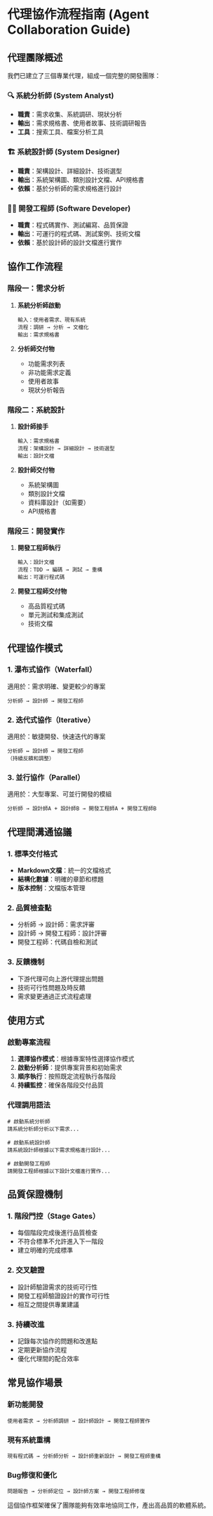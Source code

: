 # 代理協作流程指南 (Agent Collaboration Guide)

## 代理團隊概述

我們已建立了三個專業代理，組成一個完整的開發團隊：

### 🔍 系統分析師 (System Analyst)
- **職責**：需求收集、系統調研、現狀分析
- **輸出**：需求規格書、使用者故事、技術調研報告
- **工具**：搜索工具、檔案分析工具

### 🏗️ 系統設計師 (System Designer)
- **職責**：架構設計、詳細設計、技術選型
- **輸出**：系統架構圖、類別設計文檔、API規格書
- **依賴**：基於分析師的需求規格進行設計

### 👨‍💻 開發工程師 (Software Developer)
- **職責**：程式碼實作、測試編寫、品質保證
- **輸出**：可運行的程式碼、測試案例、技術文檔
- **依賴**：基於設計師的設計文檔進行實作

## 協作工作流程

### 階段一：需求分析
1. **系統分析師啟動**
   ```
   輸入：使用者需求、現有系統
   流程：調研 → 分析 → 文檔化
   輸出：需求規格書
   ```

2. **分析師交付物**
   - 功能需求列表
   - 非功能需求定義
   - 使用者故事
   - 現狀分析報告

### 階段二：系統設計
1. **設計師接手**
   ```
   輸入：需求規格書
   流程：架構設計 → 詳細設計 → 技術選型
   輸出：設計文檔
   ```

2. **設計師交付物**
   - 系統架構圖
   - 類別設計文檔
   - 資料庫設計（如需要）
   - API規格書

### 階段三：開發實作
1. **開發工程師執行**
   ```
   輸入：設計文檔
   流程：TDD → 編碼 → 測試 → 重構
   輸出：可運行程式碼
   ```

2. **開發工程師交付物**
   - 高品質程式碼
   - 單元測試和集成測試
   - 技術文檔

## 代理協作模式

### 1. 瀑布式協作（Waterfall）
適用於：需求明確、變更較少的專案
```
分析師 → 設計師 → 開發工程師
```

### 2. 迭代式協作（Iterative）
適用於：敏捷開發、快速迭代的專案
```
分析師 ↔ 設計師 ↔ 開發工程師
（持續反饋和調整）
```

### 3. 並行協作（Parallel）
適用於：大型專案、可並行開發的模組
```
分析師 → 設計師A + 設計師B → 開發工程師A + 開發工程師B
```

## 代理間溝通協議

### 1. 標準交付格式
- **Markdown文檔**：統一的文檔格式
- **結構化數據**：明確的章節和標題
- **版本控制**：文檔版本管理

### 2. 品質檢查點
- 分析師 → 設計師：需求評審
- 設計師 → 開發工程師：設計評審
- 開發工程師：代碼自檢和測試

### 3. 反饋機制
- 下游代理可向上游代理提出問題
- 技術可行性問題及時反饋
- 需求變更通過正式流程處理

## 使用方式

### 啟動專案流程
1. **選擇協作模式**：根據專案特性選擇協作模式
2. **啟動分析師**：提供專案背景和初始需求
3. **順序執行**：按照既定流程執行各階段
4. **持續監控**：確保各階段交付品質

### 代理調用語法
```
# 啟動系統分析師
請系統分析師分析以下需求...

# 啟動系統設計師
請系統設計師根據以下需求規格進行設計...

# 啟動開發工程師
請開發工程師根據以下設計文檔進行實作...
```

## 品質保證機制

### 1. 階段門控（Stage Gates）
- 每個階段完成後進行品質檢查
- 不符合標準不允許進入下一階段
- 建立明確的完成標準

### 2. 交叉驗證
- 設計師驗證需求的技術可行性
- 開發工程師驗證設計的實作可行性
- 相互之間提供專業建議

### 3. 持續改進
- 記錄每次協作的問題和改進點
- 定期更新協作流程
- 優化代理間的配合效率

## 常見協作場景

### 新功能開發
```
使用者需求 → 分析師調研 → 設計師設計 → 開發工程師實作
```

### 現有系統重構
```
現有程式碼 → 分析師分析 → 設計師重新設計 → 開發工程師重構
```

### Bug修復和優化
```
問題報告 → 分析師定位 → 設計師方案 → 開發工程師修復
```

這個協作框架確保了團隊能夠有效率地協同工作，產出高品質的軟體系統。